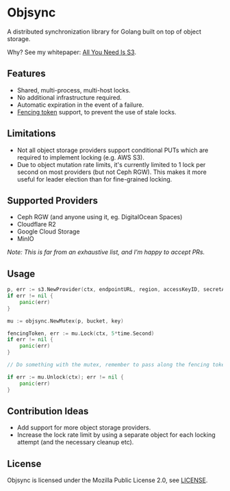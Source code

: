 # Objsync

A distributed synchronization library for Golang built on top of object storage.

Why? See my whitepaper: [All You Need Is S3](https://www.bucket-sailor.com/posts/all-you-need-is-s3/).

## Features

* Shared, multi-process, multi-host locks.
* No additional infrastructure required.
* Automatic expiration in the event of a failure.
* [Fencing token](https://martin.kleppmann.com/2016/02/08/how-to-do-distributed-locking.html) support, to prevent the use of stale locks.

## Limitations

* Not all object storage providers support conditional PUTs which are required to implement locking (e.g. AWS S3).
* Due to object mutation rate limits, it's currently limited to 1 lock per second on most providers (but not Ceph RGW). This makes it more useful for leader election than for fine-grained locking.

## Supported Providers

* Ceph RGW (and anyone using it, eg. DigitalOcean Spaces)
* Cloudflare R2
* Google Cloud Storage
* MinIO

*Note: This is far from an exhaustive list, and I'm happy to accept PRs.*

## Usage

```go
p, err := s3.NewProvider(ctx, endpointURL, region, accessKeyID, secretAccessKey)
if err != nil {
	panic(err)
}

mu := objsync.NewMutex(p, bucket, key)

fencingToken, err := mu.Lock(ctx, 5*time.Second)
if err != nil {
	panic(err)
}

// Do something with the mutex, remember to pass along the fencing token.

if err := mu.Unlock(ctx); err != nil {
	panic(err)
}
```

## Contribution Ideas

* Add support for more object storage providers.
* Increase the lock rate limit by using a separate object for each locking attempt (and the necessary cleanup etc).

## License

Objsync is licensed under the Mozilla Public License 2.0, see [LICENSE](LICENSE).
